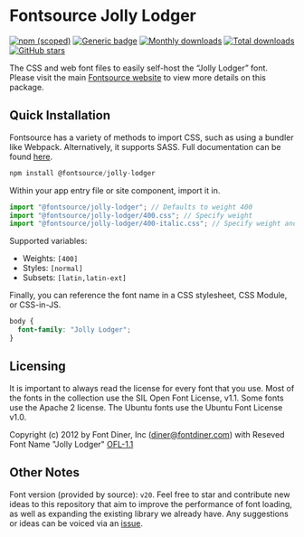 # Fontsource Jolly Lodger

[![npm (scoped)](https://img.shields.io/npm/v/@fontsource/jolly-lodger?color=brightgreen)](https://www.npmjs.com/package/@fontsource/jolly-lodger) [![Generic badge](https://img.shields.io/badge/fontsource-passing-brightgreen)](https://github.com/fontsource/fontsource) [![Monthly downloads](https://badgen.net/npm/dm/@fontsource/jolly-lodger)](https://github.com/fontsource/fontsource) [![Total downloads](https://badgen.net/npm/dt/@fontsource/jolly-lodger)](https://github.com/fontsource/fontsource) [![GitHub stars](https://img.shields.io/github/stars/fontsource/fontsource.svg?style=social&label=Star)](https://github.com/fontsource/fontsource/stargazers)

The CSS and web font files to easily self-host the “Jolly Lodger” font. Please visit the main [Fontsource website](https://fontsource.org/fonts/jolly-lodger) to view more details on this package.

## Quick Installation

Fontsource has a variety of methods to import CSS, such as using a bundler like Webpack. Alternatively, it supports SASS. Full documentation can be found [here](https://fontsource.org/docs/getting-started/introduction).

```javascript
npm install @fontsource/jolly-lodger
```

Within your app entry file or site component, import it in.

```javascript
import "@fontsource/jolly-lodger"; // Defaults to weight 400
import "@fontsource/jolly-lodger/400.css"; // Specify weight
import "@fontsource/jolly-lodger/400-italic.css"; // Specify weight and style

```

Supported variables:
- Weights: `[400]`
- Styles: `[normal]`
- Subsets: `[latin,latin-ext]`

Finally, you can reference the font name in a CSS stylesheet, CSS Module, or CSS-in-JS.

```css
body {
  font-family: "Jolly Lodger";
}
```

## Licensing
It is important to always read the license for every font that you use.
Most of the fonts in the collection use the SIL Open Font License, v1.1. Some fonts use the Apache 2 license. The Ubuntu fonts use the Ubuntu Font License v1.0.

Copyright (c) 2012 by Font Diner, Inc (diner@fontdiner.com) with Reseved Font Name "Jolly Lodger"
[OFL-1.1](http://scripts.sil.org/OFL)

## Other Notes
Font version (provided by source): `v20`.
Feel free to star and contribute new ideas to this repository that aim to improve the performance of font loading, as well as expanding the existing library we already have. Any suggestions or ideas can be voiced via an [issue](https://github.com/fontsource/fontsource/issues).